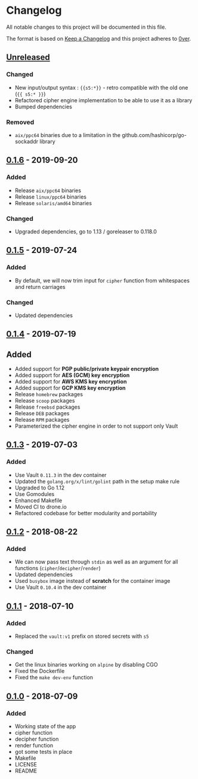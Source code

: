 # Changelog

All notable changes to this project will be documented in this file.

The format is based on [Keep a Changelog](http://keepachangelog.com/en/1.0.0/)
and this project adheres to [0ver](https://0ver.org).

## [Unreleased]

### Changed

- New input/output syntax : `{{s5:*}}` - retro compatible with the old one (`{{ s5:* }}`)
- Refactored cipher engine implementation to be able to use it as a library
- Bumped dependencies

### Removed

- `aix/ppc64` binaries due to a limitation in the github.com/hashicorp/go-sockaddr library

## [0.1.6] - 2019-09-20

### Added

- Release `aix/ppc64` binaries
- Release `linux/ppc64` binaries
- Release `solaris/amd64` binaries

### Changed

- Upgraded dependencies, go to 1.13 / goreleaser to 0.118.0

## [0.1.5] - 2019-07-24

### Added

- By default, we will now trim input for `cipher` function from whitespaces and return carriages

### Changed

- Updated dependencies

## [0.1.4] - 2019-07-19

## Added

- Added support for **PGP public/private keypair encryption**
- Added support for **AES (GCM) key encryption**
- Added support for **AWS KMS key encryption**
- Added support for **GCP KMS key encryption**
- Release `homebrew` packages
- Release `scoop` packages
- Release `freebsd` packages
- Release `DEB` packages
- Release `RPM` packages
- Parameterized the cipher engine in order to not support only Vault

## [0.1.3] - 2019-07-03

### Added

- Use Vault `0.11.3` in the dev container
- Updated the `golang.org/x/lint/golint` path in the setup make rule
- Upgraded to Go 1.12
- Use Gomodules
- Enhanced Makefile
- Moved CI to drone.io
- Refactored codebase for better modularity and portability

## [0.1.2] - 2018-08-22

### Added

- We can now pass text through `stdin` as well as an argument for all functions (`cipher`/`decipher`/`render`)
- Updated dependencies
- Used `busybox` image instead of **scratch** for the container image
- Use Vault `0.10.4` in the dev container

## [0.1.1] - 2018-07-10

### Added

- Replaced the `vault:v1` prefix on stored secrets with `s5`

### Changed

- Get the linux binaries working on `alpine` by disabling CGO
- Fixed the Dockerfile
- Fixed the `make dev-env` function

## [0.1.0] - 2018-07-09

### Added

- Working state of the app
- cipher function
- decipher function
- render function
- got some tests in place
- Makefile
- LICENSE
- README

[Unreleased]: https://github.com/mvisonneau/s5/compare/0.1.6...HEAD
[0.1.6]: https://github.com/mvisonneau/s5/tree/0.1.6
[0.1.5]: https://github.com/mvisonneau/s5/tree/0.1.5
[0.1.4]: https://github.com/mvisonneau/s5/tree/0.1.4
[0.1.3]: https://github.com/mvisonneau/s5/tree/0.1.3
[0.1.2]: https://github.com/mvisonneau/s5/tree/0.1.2
[0.1.1]: https://github.com/mvisonneau/s5/tree/0.1.1
[0.1.0]: https://github.com/mvisonneau/s5/tree/0.1.0
